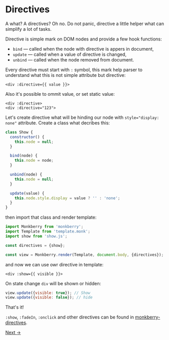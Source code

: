 # Directives

A what? A directives? Oh no. Do not panic, directive a little helper what can simplify a lot of tasks.

Directive is simple mark on DOM nodes and provide a few hook functions:

* `bind` — called when the node with directive is appers in document,
* `update` — called when a value of directive is changed,
* `unbind` — called when the node removed from document.

Every directive must start with `:` symbol, this mark help parser to understand what this is not simple attribute but directive:

```twig
<div :directive={{ value }}>
```

Also it's possible to ommit value, or set static value:

```twig
<div :directive>
<div :directive="123">
```

Let's create directive what will be hinding our node with `style="display: none"` attribute. Create a class what decribes this:

```js
class Show {
  constructor() {
    this.node = null;
  }

  bind(node) {
    this.node = node;
  }

  unbind(node) {
    this.node = null;
  }

  update(value) {
    this.node.style.display = value ? '' : 'none';
  }
}
```

then import that class and render template:

```js
import Monkberry from 'monkberry';
import Template from 'template.monk';
import show from 'show.js'; 

const directives = {show};

const view = Monkberry.render(Template, document.body, {directives});
```

and now we can use owr directive in template:

```twig
<div :show={{ visible }}>
```

On state change `div` will be shown or hidden:

```js
view.update({visible: true}); // Show
view.update({visible: false}); // hide
```

That's it!

`:show`, `:fadeIn`, `:onclick` and other directives can be found in [monkberry-directives](https://github.com/monkberry/directives).

[Next →](api.md)
